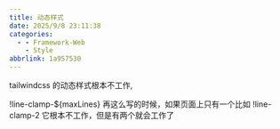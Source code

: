 ```yaml
---
title: 动态样式
date: 2025/9/8 23:11:38
categories:
  - - Framework-Web
    - Style
abbrlink: 1a957530
---
```

tailwindcss 的动态样式根本不工作,

!line-clamp-${maxLines} 再这么写的时候，如果页面上只有一个比如 !line-clamp-2 它根本不工作，但是有两个就会工作了